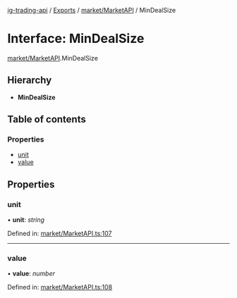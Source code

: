 [ig-trading-api](../README.md) / [Exports](../modules.md) / [market/MarketAPI](../modules/market_marketapi.md) / MinDealSize

# Interface: MinDealSize

[market/MarketAPI](../modules/market_marketapi.md).MinDealSize

## Hierarchy

- **MinDealSize**

## Table of contents

### Properties

- [unit](market_marketapi.mindealsize.md#unit)
- [value](market_marketapi.mindealsize.md#value)

## Properties

### unit

• **unit**: _string_

Defined in: [market/MarketAPI.ts:107](https://github.com/bennycode/ig-trading-api/blob/a046dbb/src/market/MarketAPI.ts#L107)

---

### value

• **value**: _number_

Defined in: [market/MarketAPI.ts:108](https://github.com/bennycode/ig-trading-api/blob/a046dbb/src/market/MarketAPI.ts#L108)
